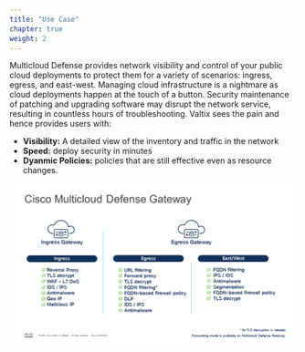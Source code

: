 ```yaml
---
title: "Use Case"
chapter: true
weight: 2
---
```



Multicloud Defense provides network visibility and control of your public cloud deployments to protect them for a variety of scenarios: ingress, egress, and east-west. Managing cloud infrastructure is a nightmare as cloud deployments happen at the touch of a button. Security maintenance of patching and upgrading software may disrupt the network service, resulting in countless hours of troubleshooting. Valtix sees the pain and hence provides users with:

- **Visibility:** A detailed view of the inventory and traffic in the network
- **Speed:** deploy security in minutes
- **Dyanmic Policies:** policies that are still effective even as resource changes.

![Cisco Multicloud Defense Gateway](/static/14-content/Multicloud_Defense_capabilities.png)


